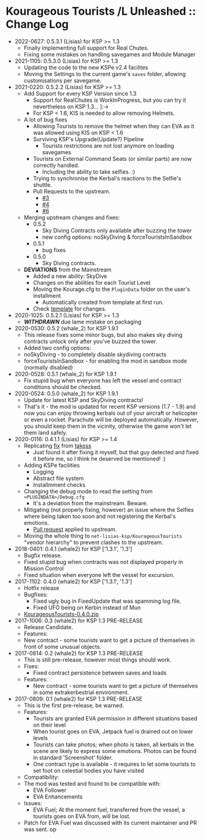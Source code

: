# Kourageous Tourists /L Unleashed :: Change Log

* 2022-0627: 0.5.3.1 (Lisias) for KSP >= 1.3
	+ Finally implementing full support for Real Chutes.
	+ Fixing some mistakes on handling savegames and Module Manager 
* 2021-1105: 0.5.3.0 (Lisias) for KSP >= 1.3
	+ Updating the code to the new KSPe v2.4 facilites
	+ Moving the Settings to the current game's `saves` folder, allowing customisations per savegame.
* 2021-0220: 0.5.2.2 (Lisias) for KSP >= 1.3
	+ Add Support for every KSP Version since 1.3
		- Support for RealChutes is WorkInProgress, but you can try it nevertheless on KSP 1.3... ]:->
		- For KSP < 1.6, KIS is needed to allow removing Helmets.
	+ A lot of bug fixes
		- Allowing Tourists to remove the helmet when they can EVA as it was allowed using KIS on KSP < 1.6 
		- Surviving KSP's Upgrade(Update?) Pipeline
			- Tourists restrictions are not lost anymore on loading savegames
		- Tourists on External Command Seats (or similar parts) are now correctly handled.
			- Including the ability to take selfies. :) 
		- Trying to synchronise the Kerbal's reactions to the Selfie's shuttle.
		- Pull Requests to the upstream.
			- [#3](https://github.com/whale2/KourageousTourists/pull/3) 
			- [#4](https://github.com/whale2/KourageousTourists/pull/4)
			- [#6](https://github.com/whale2/KourageousTourists/pull/6)
	+ Merging upstream changes and fixes:
		- 0.5.2
			- Sky Diving Contracts only available after buzzing the tower
			- new config options: noSkyDiving & forceTouristsInSandbox
		- 0.5.1
			- bug fixes
		- 0.5.0
			- Sky Diving contracts.
	+ **DEVIATIONS** from the Mainstream
		- Added a new ability: SkyDive
		- Changes on the abilities for each Tourist Level
		- Moving the Kourage.cfg to the `PluginData` folder on the user's installment
			- Automatically created from template at first run.
		- Check [template](https://github.com/net-lisias-kspu/KourageousTourists/blob/master/GameData/net.lisias.ksp/KourageousTourists/PluginData/Kourage.cfg) for changes.
* 2020-1025: 0.5.2.1 (Lisias) for KSP >= 1.3
	+ ***WITHDRAWN*** due lame mistake on packaging 
* 2020-0530: 0.5.2 (whale_2) for KSP 1.9.1
	+ This release fixes some minor bugs, but also makes sky diving contracts unlock only after you've buzzed the tower.
	+ Added two config options:
	+ noSkyDiving - to completely disable skydiving contracts
	+ forceTouristsInSandbox - for enabling the mod in sandbox mode (normally disabled)
* 2020-0528: 0.5.1 (whale_2) for KSP 1.9.1
	+ Fix stupid bug when everyone has left the vessel and contract conditions should be checked.
* 2020-0524: 0.5.0 (whale_2) for KSP 1.9.1
	+ Update for latest KSP and SkyDiving contracts!
	+ That's it - the mod is updated for recent KSP versions (1.7 - 1.9) and now you can enjoy throwing kerbals out of your aircraft or helicopter or even a rocket. Parachute will be deployed automatically. However, you should keep them in the vicinity, otherwise the game won't let them land safely.
* 2020-0116: 0.4.1.1 (Lisias) for KSP >= 1.4
	+ Replicating [fix](https://github.com/whale2/KourageousTourists/pull/2) from [takoss](https://github.com/takoss)
		- Just found it after fixing it myself, but that guy detected and fixed it before me, so I think he deserved be mentioned! :)
	+ Adding KSPe facilities
		- Logging
		- Abstract file system
		- Installmment checks
	+ Changing the debug mode to read the setting from `<PLUGINDATA>/Debug.cfg`
		- It's a deviation from the mainstream. Beware. 
	+ Mitigating (not properly fixing, however) an issue where the Selfies where being taken too soon and not registering the Kerbal's emotions.
		- [Pull request](https://github.com/whale2/KourageousTourists/pull/3) applied to upstream.
	+ Moving the whole thing to `net-lisias-ksp/KourageousTourists` "vendor hierarchy" to prevent clashes to the upstream.
* 2018-0401: 0.4.1 (whale2) for KSP ['1.3.1', '1.3']
	+ Bugfix release.
	+ Fixed stupid bug when contracts was not displayed properly in Mission Control
	+ Fixed situation when everyone left the vessel for excursion.
* 2017-1102: 0.4.0 (whale2) for KSP ['1.3.1', '1.3']
	+ Hotfix release
	+ Bugfixes:
		- Fixed ugly bug in FixedUpdate that was spamming log file.
		- Fixed UFO being on Kerbin instead of Mun
	+ [KourageousTourists-0.4.0.zip](https://github.com/whale2/KourageousTourists/files/1439604/KourageousTourists-0.4.0.zip)
* 2017-1006: 0.3 (whale2) for KSP 1.3 PRE-RELEASE
	+ Release Candidate.
	+ Features:
	+ New contract - some tourists want to get a picture of themselves in front of some unusual objects.
* 2017-0814: 0.2 (whale2) for KSP 1.3 PRE-RELEASE
	+ This is still pre-release, however most things should work.
	+ Fixes:
		- Fixed contract persistence between saves and loads
	+ Features:
		- New contract - some tourists want to get a picture of themselves in some extrakerbestrial environment.
* 2017-0809: 0.1 (whale2) for KSP 1.3 PRE-RELEASE
	+ This is the first pre-release, be warned.
	+ Features:
		- Tourists are granted EVA permission in different situations based on their level
		- When tourist goes on EVA, Jetpack fuel is drained out on lower levels
		- Tourists can take photos; when photo is taken, all kerbals in the scene are likely to express some emotions. Photos can be found in standard 'Screenshot' folder.
		- One contract type is available - it requires to let some tourists to set foot on celestial bodies you have visited
	+ Compatibility:
	+ The mod was tested and found to be compatible with:
		- EVA Follower
		- EVA Enhancements
	+ Issues:
		- EVA Fuel; At the moment fuel, transferred from the vessel, a tourists goes on EVA from, will be lost.
	+ Patch for EVA Fuel was discussed with its current maintainer and PR was sent.
op
